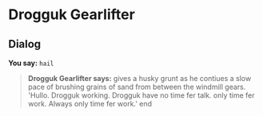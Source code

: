 # Drogguk Gearlifter
## Dialog

**You say:** `hail`



>**Drogguk Gearlifter says:** gives a husky grunt as he contiues a slow pace of brushing grains of sand from between the windmill gears. 'Hullo. Drogguk working. Drogguk have no time fer talk. only time fer work. Always only time fer work.'
end
